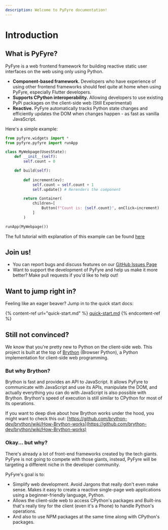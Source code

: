 ```yaml
---
description: Welcome to PyFyre documentation!
---
```


# Introduction

## What is PyFyre?

PyFyre is a web frontend framework for building reactive static user interfaces on the web using only using Python.

* **Component-based framework.** Developers who have experience of using other frontend frameworks should feel quite at home when using PyFyre, especially Flutter developers.
* **Supports CPython interoperability.** Allowing developers to use existing PyPi packages on the client-side web (Still Experimental)
* **Reactive.** PyFyre automatically tracks Python state changes and efficiently updates the DOM when changes happen - as fast as vanilla JavaScript.

Here's a simple example:

```python
from pyfyre.widgets import *
from pyfyre.pyfyre import runApp

class MyWebpage(UsesState):
    def __init__(self):
        self.count = 0

    def build(self):
        
        def increment(ev):
            self.count = self.count + 1
            self.update() # Rerenders the component

        return Container(
            children=[
                Button(f"Count is: {self.count}", onClick=increment)
            ]
        )

runApp(MyWebpage())
```

The full tutorial with explanation of this example can be found [here](samples-and-tutorials/cookbook/create-a-counter-app.md)

## Join us!

* You can report bugs and discuss features on our [GitHub Issues Page](https://github.com/pyfyre/pyfyre/issues)
* Want to support the development of PyFyre and help us make it more better? Make pull requests if you'd like to help out!

## Want to jump right in?

Feeling like an eager beaver? Jump in to the quick start docs:

{% content-ref url="quick-start.md" %}
[quick-start.md](quick-start.md)
{% endcontent-ref %}

## Still not convinced?

We know that you're pretty new to Python on the client-side web. This project is built at the top of [Brython](https://brython.info) (Browser Python), a Python implementation for client-side web programming.

### But why Brython?

Brython is fast and provides an API to JavaScript. It allows PyFyre to communicate with JavaScript and use its APIs, manipulate the DOM, and actually everything you can do with JavaScript is also possible with Brython. Brython's speed of execution is still similar to CPython for most of its operations.&#x20;

If you want to deep dive about how Brython works under the hood, you might want to check this out: [https://github.com/brython-dev/brython/wiki/How-Brython-works](https://github.com/brython-dev/brython/wiki/How-Brython-works)

### Okay... but why?

There's already a lot of front-end frameworks created by the tech giants. PyFyre is not going to compete with those giants, instead, PyFyre will be targeting a different niche in the developer community.&#x20;

PyFyre's goal is to:

* Simplify web development. Avoid Jargons that really don't even make sense. Makes it easy to create a reactive single-page web applications using a beginner-friendly language, Python.
* Allows the client-side web to access CPython's packages and Built-ins that's really tiny for the client (even it's a Phone) to handle Python's operations.
* And also to use NPM packages at the same time along with CPython's packages.
